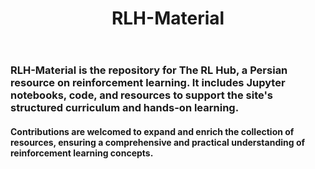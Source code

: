 <header>
  <h1 align="center">RLH-Material</h1>
</header>

<section>
  <h3>RLH-Material is the repository for The RL Hub, a Persian resource on reinforcement learning. It includes Jupyter notebooks, code, and resources to support the site's structured curriculum and hands-on learning.</h3>
  <h4>Contributions are welcomed to expand and enrich the collection of resources, ensuring a comprehensive and practical understanding of reinforcement learning concepts.</h4>
</section>

